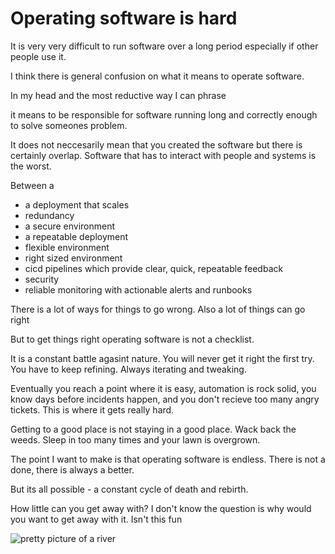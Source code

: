 # Operating software is hard 
It is very very difficult to run software over a long period especially if other people use it. 

I think there is general confusion on what it means to operate software. 

In my head and the most reductive way I can phrase 

it means to be responsible for software running long and correctly enough to solve someones problem. 

It does not neccesarily mean that you created the software but there is certainly overlap. Software that has to interact with people and systems is the worst. 

Between a 

* a deployment that scales
* redundancy
* a secure environment
* a repeatable deployment
* flexible environment
* right sized environment
* cicd pipelines which provide clear, quick, repeatable feedback 
* security
* reliable monitoring with actionable alerts and runbooks

There is a lot of ways for things to go wrong. Also a lot of things can go right 

But to get things right operating software is not a checklist. 

It is a constant battle agasint nature. You will never get it right the first try. You have to keep refining. Always iterating and tweaking. 

Eventually you reach a point where it is easy, automation is rock solid, you know days before incidents happen, and you don't recieve too many angry tickets. This is where it gets really hard. 

Getting to a good place is not staying in a good place. Wack back the weeds. Sleep in too many times and your lawn is overgrown. 

The point I want to make is that operating software is endless. There is not a done, there is always a better. 

But its all possible - a constant cycle of death and rebirth. 

How little can you get away with? I don't know the question is why would you want to get away with it. Isn't this fun

![pretty picture of a river](images/rock.jpg)



